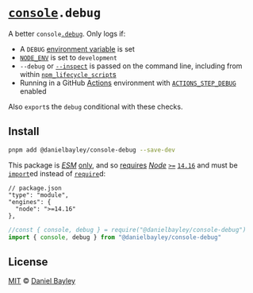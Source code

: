 [`console`]`.debug`
===================
A better `console`[`.debug`]. Only logs if:

* A `DEBUG` [environment variable] is set
* [`NODE_ENV`] is set to `development`
* `--debug` or [`--inspect`] is passed on the command line, including from within [`npm`][][`_lifecycle_`][][`script`s]
* Running in a GitHub [Actions] environment with [`ACTIONS_STEP_DEBUG`] enabled

Also `export`s the `debug` conditional with these checks.

## Install
~~~ sh
pnpm add @danielbayley/console-debug --save-dev
~~~
This package is _[ESM]_ [only], and so [requires] _[Node]_ [`>=`]
[`14.16`] and must be [`import`]ed instead of [`require`]d:
~~~ json5
// package.json
"type": "module",
"engines": {
  "node": ">=14.16"
},
~~~
~~~ js
//const { console, debug } = require("@danielbayley/console-debug")
import { console, debug } from "@danielbayley/console-debug"
~~~

License
-------
[MIT] © [Daniel Bayley]

[MIT]:                      LICENSE.md
[Daniel Bayley]:            https://github.com/danielbayley

[`console`]:                https://developer.mozilla.org/docs/Web/API/console
[`.debug`]:                 https://developer.mozilla.org/docs/Web/API/console/debug

[environment variable]:     https://wikipedia.org/wiki/Environment_variable
[`NODE_ENV`]:               https://nodejs.dev/en/learn/nodejs-the-difference-between-development-and-production
[`--inspect`]:              https://nodejs.org/en/docs/guides/debugging-getting-started#enable-inspector

[`npm`]:                    https://npmjs.com
[`_lifecycle_`]:            https://docs.npmjs.com/cli/v9/using-npm/scripts#current-lifecycle-event
[`script`s]:                https://docs.npmjs.com/cli/v9/using-npm/scripts

[actions]:                  https://github.com/features/actions
[`ACTIONS_STEP_DEBUG`]:     https://docs.github.com/actions/monitoring-and-troubleshooting-workflows/enabling-debug-logging

[node]:                     https://nodejs.org
[requires]:                 https://docs.npmjs.com/cli/v9/configuring-npm/package-json#engines
[`>=`]:                     https://docs.npmjs.com/cli/v6/using-npm/semver#ranges
[`14.16`]:                  https://github.com/nodejs/node/blob/main/doc/changelogs/CHANGELOG_V14.md#14.16.0
[ESM]:                      https://developer.mozilla.org/docs/Web/JavaScript/Guide/Modules
[only]:                     https://gist.github.com/sindresorhus/a39789f98801d908bbc7ff3ecc99d99c
[`import`]:                 https://developer.mozilla.org/docs/Web/JavaScript/Reference/Statements/import
[`require`]:                https://nodejs.org/api/modules.html#requireid
